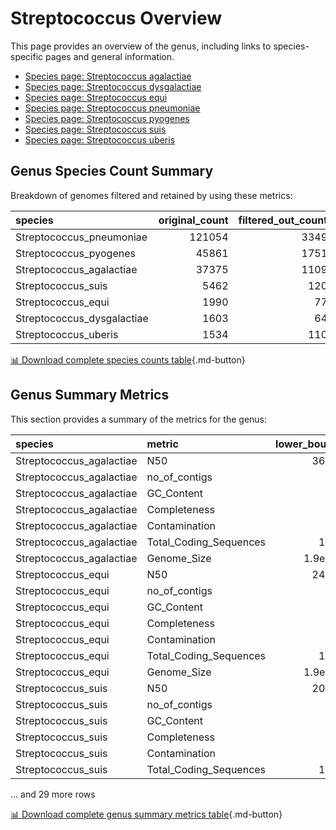 # Streptococcus Overview
This page provides an overview of the genus, including links to species-specific pages and general information.

- [Species page: Streptococcus agalactiae](/Streptococcus/Streptococcus_agalactiae/)
- [Species page: Streptococcus dysgalactiae](/Streptococcus/Streptococcus_dysgalactiae/)
- [Species page: Streptococcus equi](/Streptococcus/Streptococcus_equi/)
- [Species page: Streptococcus pneumoniae](/Streptococcus/Streptococcus_pneumoniae/)
- [Species page: Streptococcus pyogenes](/Streptococcus/Streptococcus_pyogenes/)
- [Species page: Streptococcus suis](/Streptococcus/Streptococcus_suis/)
- [Species page: Streptococcus uberis](/Streptococcus/Streptococcus_uberis/)
## Genus Species Count Summary
Breakdown of genomes filtered and retained by using these metrics:

| species                    |   original_count |   filtered_out_count |   final_count |
|:---------------------------|-----------------:|---------------------:|--------------:|
| Streptococcus_pneumoniae   |           121054 |                 3349 |        117705 |
| Streptococcus_pyogenes     |            45861 |                 1751 |         44110 |
| Streptococcus_agalactiae   |            37375 |                 1109 |         36266 |
| Streptococcus_suis         |             5462 |                  120 |          5342 |
| Streptococcus_equi         |             1990 |                   77 |          1913 |
| Streptococcus_dysgalactiae |             1603 |                   64 |          1539 |
| Streptococcus_uberis       |             1534 |                  110 |          1424 |


[📊 Download complete species counts table](species_counts.csv){.md-button}
## Genus Summary Metrics
This section provides a summary of the metrics for the genus:

| species                  | metric                 |   lower_bounds |   upper_bounds |
|:-------------------------|:-----------------------|---------------:|---------------:|
| Streptococcus_agalactiae | N50                    |    36000       |      nan       |
| Streptococcus_agalactiae | no_of_contigs          |      nan       |      140       |
| Streptococcus_agalactiae | GC_Content             |       35       |       37       |
| Streptococcus_agalactiae | Completeness           |       96       |      nan       |
| Streptococcus_agalactiae | Contamination          |      nan       |        3       |
| Streptococcus_agalactiae | Total_Coding_Sequences |     1900       |     2400       |
| Streptococcus_agalactiae | Genome_Size            |        1.9e+06 |        2.4e+06 |
| Streptococcus_equi       | N50                    |    24000       |      nan       |
| Streptococcus_equi       | no_of_contigs          |      nan       |      210       |
| Streptococcus_equi       | GC_Content             |       40       |       42       |
| Streptococcus_equi       | Completeness           |       98       |      nan       |
| Streptococcus_equi       | Contamination          |      nan       |        2       |
| Streptococcus_equi       | Total_Coding_Sequences |     1800       |     2300       |
| Streptococcus_equi       | Genome_Size            |        1.9e+06 |        2.3e+06 |
| Streptococcus_suis       | N50                    |    20000       |      nan       |
| Streptococcus_suis       | no_of_contigs          |      nan       |      290       |
| Streptococcus_suis       | GC_Content             |       39       |       44       |
| Streptococcus_suis       | Completeness           |       94       |      nan       |
| Streptococcus_suis       | Contamination          |      nan       |        5       |
| Streptococcus_suis       | Total_Coding_Sequences |     1800       |     2700       |

... and 29 more rows


[📊 Download complete genus summary metrics table](genus_summary_metrics.csv){.md-button}
